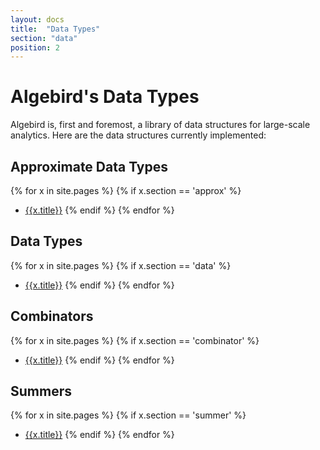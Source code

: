 ```yaml
---
layout: docs
title:  "Data Types"
section: "data"
position: 2
---
```


# Algebird's Data Types

Algebird is, first and foremost, a library of data structures for large-scale analytics. Here are the data structures currently implemented:

## Approximate Data Types

{% for x in site.pages %}
  {% if x.section == 'approx' %}
- [{{x.title}}]({{site.baseurl}}{{x.url}})
  {% endif %}
{% endfor %}

## Data Types

{% for x in site.pages %}
  {% if x.section == 'data' %}
- [{{x.title}}]({{site.baseurl}}{{x.url}})
  {% endif %}
{% endfor %}

## Combinators

{% for x in site.pages %}
  {% if x.section == 'combinator' %}
- [{{x.title}}]({{site.baseurl}}{{x.url}})
  {% endif %}
{% endfor %}

## Summers

{% for x in site.pages %}
  {% if x.section == 'summer' %}
- [{{x.title}}]({{site.baseurl}}{{x.url}})
  {% endif %}
{% endfor %}

